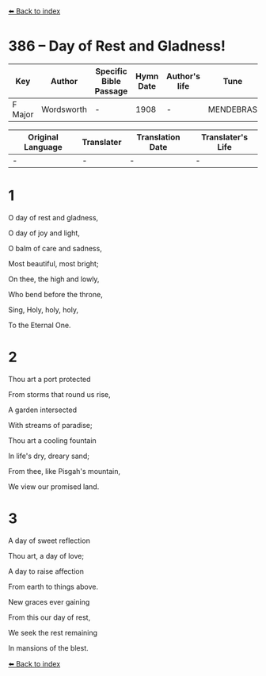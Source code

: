 [⬅️ Back to index](../README.md)

# 386 – Day of Rest and Gladness!

Key | Author   | Specific Bible Passage     |Hymn Date |Author's life |Tune |Metrical Pattern   |Composer/Source
-- | --------- | ---------------------------|----------|--------------|-----|-------------------|-------------  
F Major |Wordsworth |- |1908 |- |MENDEBRAS |- |-

Original Language | Translater | Translation Date   | Translater's Life  
----------------- | --------- | --------------------|-------------     
\- |- |- |-




# 1

O day of rest and gladness,

O day of joy and light,

O balm of care and sadness,

Most beautiful, most bright;

On thee, the high and lowly,

Who bend before the throne,

Sing, Holy, holy, holy,

To the Eternal One.



# 2

Thou art a port protected

From storms that round us rise,

A garden intersected

With streams of paradise;

Thou art a cooling fountain

In life's dry, dreary sand;

From thee, like Pisgah's mountain,

We view our promised land.



# 3

A day of sweet reflection

Thou art, a day of love;

A day to raise affection

From earth to things above.

New graces ever gaining

From this our day of rest,

We seek the rest remaining

In mansions of the blest.





[⬅️ Back to index](../README.md)
